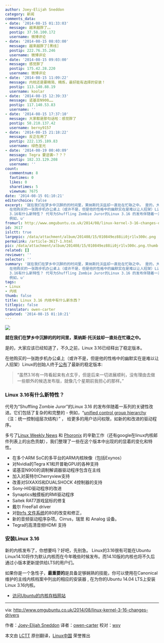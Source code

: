 ```yaml
---
author: Joey-Elijah Sneddon
category: 新闻
comments_data:
- date: '2014-08-15 01:33:03'
  message: 越来越胖了。。
  postip: 37.58.100.172
  username: 微博评论
- date: '2014-08-15 08:03:00'
  message: 越来越胖了[黑线]
  postip: 222.76.35.246
  username: 微博评论
- date: '2014-08-15 09:03:00'
  message: 感觉胖了
  postip: 175.42.28.220
  username: 微博评论
- date: '2014-08-15 11:09:22'
  message: 内核还是要精简、精炼，最好能有选择的安装！
  postip: 113.140.88.19
  username: koolar
- date: '2014-08-15 12:39:33'
  message: 诺基亚N900……
  postip: 117.140.53.83
  username: ''
- date: '2014-08-15 17:37:10'
  message: 大家都是那句话啦：感觉胖了
  postip: 58.210.137.42
  username: berny9157
- date: '2014-08-15 21:18:22'
  message: 反正在用了
  postip: 222.135.189.83
  username: 绿色圣光
- date: '2014-08-19 00:40:09'
  message: Tegra 要逆袭~？？？
  postip: 182.33.129.208
  username: ''
count:
  commentnum: 8
  favtimes: 0
  likes: 0
  sharetimes: 5
  viewnum: 7675
date: '2014-08-15 01:10:21'
editorchoice: false
excerpt: '就在我们在梦乡中沉醉的的时间里，莱纳斯托沃兹却一直处在忙碌之中。 是的，大家应该已经知道了，不久之前，Linux 3.16已经释出了稳定版本。
  在他购买的一张跑步机办公桌上（或许不是，但是他的性格中的幽默实在是难以让人招架）Linux的创始人终于公布了最新的稳定版本:  虽然3.16有一阵看起来有点玄乎，但是后来一切进展顺利，没有理由去做一些额外的候选发布版，就像几个星期前我担心的那样。  Linux
  3.16有什么新特性？ 代号为Shuffling Zombie Juror的Linux 3.16 的发布伴随着一系列的关键性改进。它们包括了复杂的和完整的 -
  例如，u'
fromurl: http://www.omgubuntu.co.uk/2014/08/linux-kernel-3-16-changes-drivers
id: 3617
islctt: true
largepic: /data/attachment/album/201408/15/010849ez88ii0jr1lv300c.png
permalink: /article-3617-1.html
pic: /data/attachment/album/201408/15/010849ez88ii0jr1lv300c.png.thumb.jpg
related: []
reviewer: ''
selector: ''
summary: '就在我们在梦乡中沉醉的的时间里，莱纳斯托沃兹却一直处在忙碌之中。 是的，大家应该已经知道了，不久之前，Linux 3.16已经释出了稳定版本。
  在他购买的一张跑步机办公桌上（或许不是，但是他的性格中的幽默实在是难以让人招架）Linux的创始人终于公布了最新的稳定版本:  虽然3.16有一阵看起来有点玄乎，但是后来一切进展顺利，没有理由去做一些额外的候选发布版，就像几个星期前我担心的那样。  Linux
  3.16有什么新特性？ 代号为Shuffling Zombie Juror的Linux 3.16 的发布伴随着一系列的关键性改进。它们包括了复杂的和完整的 -
  例如，u'
tags:
- Linux
- 内核
thumb: false
title: Linux 3.16 内核中有什么新东西？
titlepic: false
translator: owen-carter
updated: '2014-08-15 01:10:21'
---
```


**![](/data/attachment/album/201408/15/010849ez88ii0jr1lv300c.png)**


**就在我们在梦乡中沉醉的的时间里，莱纳斯·托沃兹却一直处在忙碌之中。**


是的，大家应该已经知道了，不久之前，Linux 3.16已经释出了稳定版本。


在他购买的一张跑步机办公桌上（或许不是，但是他的性格中的幽默实在是难以让人招架）Linux的创始人终于[公布](https://lkml.org/lkml/2014/8/3/82)了最新的稳定版本:



> 
> “虽然3.16有一阵看起来有点玄乎，但是后来一切进展顺利，没有理由去做一些额外的候选发布版，就像几个星期前我担心的那样。”
> 
> 
> 


### Linux 3.16有什么新特性？


代号为“Shuffling Zombie Juror”的Linux 3.16 的发布伴随着一系列的关键性改进。它们包括了复杂的和完整的 - 例如，“[unified control group hierarchy](https://lwn.net/Articles/601840/)（注：统一控制组层次结构）” ， 给更多的用户访问权限，如新的和改进的驱动程序。


多亏了[Linux Weekly News](https://lwn.net/) 和 [Phoronix](http://www.phoronix.com/scan.php?page=news_item&px=MTc1NDM) 的辛勤工作（还有google在linux内核邮件列表上的出色贡献），我们整理了一些在这个版本中出现的的显着的变化和特性。


* 在多个ARM SoC的多平台的ARM内核映像（包括Exynos）
* 对Nvidia的Tegra K1和开普勒GPU的各种支持
* 诺基亚N900的调制解调器驱动程序包含在主线
* 加入对英特尔Cherryview支持
* 改善对SIXAXIS和DUALSHOCK 4控制器的支持
* Sony-HID驱动程序的改进
* Synaptics触摸板的RMI驱动程序
* Saitek RAT7游戏鼠标的修复
* 戴尔 FreeFall driver
* 对[Btrfs 文件系统](http://lkml.iu.edu/hypermail/linux/kernel/1406.1/02366.html)的80的改变和修正，
* 新的音频驱动程序杂项。Cirrus，瑞昱 和 Analog 设备。
* Tegra的高清音频HDMI 支持


### 安装Linux 3.16


新的内核发布了，你想要吗？好吧，先别急。 Linux的3.16很有可能在Ubuntu Linux14.10将作为默认内核而在今年晚些时候发布。而14.10版的内核也将不久后通过小版本更新提供给LTS的用户们。


如果你是一个急性子，**最重要的**是具备足够娴熟的技能，你可以使用在Canonical维护的主线内核档案中列出的相应的安装器 , 在为你的Ubuntu 14.04 LTS上安装Linux 3.16内核。


* [访问Ubuntu的内核存档网站](http://kernel.ubuntu.com/)




---


via: <http://www.omgubuntu.co.uk/2014/08/linux-kernel-3-16-changes-drivers>


作者：[Joey-Elijah Sneddon](https://plus.google.com/117485690627814051450/?rel=author) 译者：[owen-carter](https://github.com/owen-carter) 校对：[wxy](https://github.com/wxy)


本文由 [LCTT](https://github.com/LCTT/TranslateProject) 原创翻译，[Linux中国](http://linux.cn/) 荣誉推出